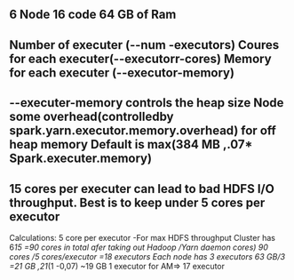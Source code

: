 6 Node
16 code 
64 GB of Ram
------------------------------------------------
Number of executer (--num -executors)
Coures for each executer(--executorr-cores)
Memory for each executer (--executor-memory)
------------------------------------------------
--executer-memory controls the heap size
Node some overhead(controlledby spark.yarn.executor.memory.overhead) for off heap memory 
Default is max(384 MB ,.07* Spark.executer.memory)
------------------------------------------------
15 cores per executer can lead to bad HDFS I/O throughput.
Best is to keep under 5 cores per executor
------------------------------------------------
Calculations:
5 core per executor
-For max HDFS throughput
Cluster has 6*15 =90 cores in total
afer taking out Hadoop /Yarn daemon cores)
90 cores /5 cores/executor
=18 executors
Each node has 3 executors
63 GB/3 =21 GB ,21*(1 -0,07)
~19 GB
1 executor for AM=> 17 executor